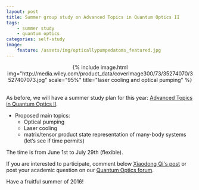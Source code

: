 ```yaml
---
layout: post
title: Summer group study on Advanced Topics in Quantum Optics II
tags:
    - summer study
    - quantum optics
categories: self-study
image:
    feature: /assets/img/opticallypumpedatoms_featured.jpg
---
```

<center>{% include image.html img="http://media.wiley.com/product_data/coverImage300/73/35274070/3527407073.jpg"  scale="95%" title="laser cooling and optical pumping" %}</center>
<br>

As before, we will have a summer study plan for this year:
[Advanced Topics in Quantum Optics II](http://i2000s.github.io/en/2016/05/26/2016-summer-study-on-quantum-optics-II.html).

* Proposed main topics:
    * Optical pumping
    * Laser cooling
    * matrix/tensor product state representation of many-body systems (let’s see if time permits)

The time is from June 1st to July 29th (flexible).

If you are interested to participate, comment below [Xiaodong Qi's post](http://i2000s.github.io/en/2016/05/26/2016-summer-study-on-quantum-optics-II.html) or post your academic question on our [Quantum Optics forum](https://disqus.com/home/channel/quantumoptics).

Have a fruitful summer of 2016!
